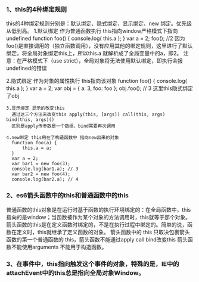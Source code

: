 ### 1、this的4种绑定规则
  this的4种绑定规则分别是：默认绑定、隐式绑定、显示绑定、new 绑定。优先级从低到高。
  1.默认绑定 作为普通函数执行 this指向window严格模式下指向undefined
    function foo() { 
      console.log( this.a );
    }
    var a = 2; 
    foo(); //2
    因为foo()是直接调用的（独立函数调用），没有应用其他的绑定规则，这里进行了默认绑定，将全局对象绑定this上，所以this.a 就解析成了全局变量中的a，即2。
    注意：在严格模式下（use strict），全局对象将无法使用默认绑定，即执行会报undefined的错误

   2.隐式绑定 作为对象的属性执行 this指向该对象
      function foo() {
          console.log( this.a );
      }
      var a = 2;
      var obj = {
          a: 3,
          foo: foo 
      };
      obj.foo(); // 3
      这里this隐式绑定了obj

    3.显示绑定 显示的改变this
      通过这三个方法来改变this apply(this, [args]) call(this, args) bind(this, args)()
      区别是apply传参数是一个数组，bind需要再次调用

    4.new绑定 this用在了构造函数中 指向new出来的对象
      function foo(a) { 
          this.a = a;
      }
      var a = 2;
      var bar1 = new foo(3);
      console.log(bar1.a); // 3
      var bar2 = new foo(4);
      console.log(bar2.a); // 4

### 2、es6箭头函数中的this和普通函数中的this
  普通函数的this对象是在运行时基于函数的执行环境绑定的：在全局函数中，this指向的是window；当函数被作为某个对象的方法调用时，this就等于那个对象。
  箭头函数的this是在定义函数时绑定的，不是在执行过程中绑定的。简单的说，函数在定义时，this就继承了定义函数的对象。
  箭头函数中的 this 只取决包裹箭头函数的第一个普通函数的 this，箭头函数不能通过apply call bind改变this
  箭头函数不能使用arguments 不能用于构造函数。

### 3、在事件中，this指向触发这个事件的对象，特殊的是，IE中的attachEvent中的this总是指向全局对象Window。
